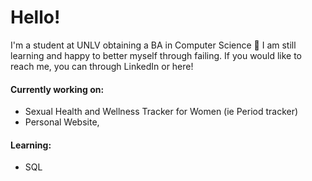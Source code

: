 # Hello!
I'm a student at UNLV obtaining a BA in Computer Science 💖
I am still learning and happy to better myself through failing. If you would like to reach me, you can through LinkedIn or here!

#### Currently working on:
  - Sexual Health and Wellness Tracker for Women (ie Period tracker)
  - Personal Website,

#### Learning: 
  - SQL
<!--
**awinner02/awinner02** is a ✨ _special_ ✨ repository because its `README.md` (this file) appears on your GitHub profile.

Here are some ideas to get you started:

- 🔭 I’m currently working on ...
- 🌱 I’m currently learning ...
- 👯 I’m looking to collaborate on ...
- 🤔 I’m looking for help with ...
- 💬 Ask me about ...
- 📫 How to reach me: ...
- 😄 Pronouns: ...
- ⚡ Fun fact: ...
-->
